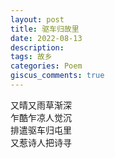 ```yaml
---
layout: post
title: 驱车归故里
date: 2022-08-13
description:
tags: 故乡
categories: Poem
giscus_comments: true
---
```


又晴又雨草渐深  
乍酷乍凉人觉沉  
排遣驱车归屯里  
又惹诗人把诗寻   
